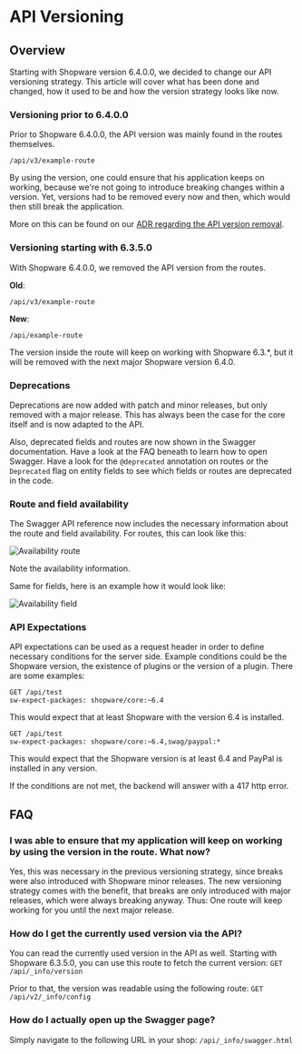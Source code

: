 # API Versioning

## Overview

Starting with Shopware version 6.4.0.0, we decided to change our API versioning strategy. This article will cover what has been done and changed, how it used to be and how the version strategy looks like now.

### Versioning prior to 6.4.0.0

Prior to Shopware 6.4.0.0, the API version was mainly found in the routes themselves.

`/api/v3/example-route`

By using the version, one could ensure that his application keeps on working, because we're not going to introduce breaking changes within a version. Yet, versions had to be removed every now and then, which would then still break the application.

More on this can be found on our [ADR regarding the API version removal](https://github.com/shopware/platform/blob/6.4.0.0/adr/2020-12-02-removing-api-version).

### Versioning starting with 6.3.5.0

With Shopware 6.4.0.0, we removed the API version from the routes.

**Old**:

`/api/v3/example-route`

**New**:

`/api/example-route`

The version inside the route will keep on working with Shopware 6.3.\*, but it will be removed with the next major Shopware version 6.4.0.

### Deprecations

Deprecations are now added with patch and minor releases, but only removed with a major release. This has always been the case for the core itself and is now adapted to the API.

Also, deprecated fields and routes are now shown in the Swagger documentation. Have a look at the FAQ beneath to learn how to open Swagger. Have a look for the `@deprecated` annotation on routes or the `Deprecated` flag on entity fields to see which fields or routes are deprecated in the code.

### Route and field availability

The Swagger API reference now includes the necessary information about the route and field availability. For routes, this can look like this:

![Availability route](../../../.gitbook/assets/availability_route.png)

Note the availability information.

Same for fields, here is an example how it would look like:

![Availability field](../../../.gitbook/assets/availability_field.png)

### API Expectations

API expectations can be used as a request header in order to define necessary conditions for the server side. Example conditions could be the Shopware version, the existence of plugins or the version of a plugin. There are some examples:

```text
GET /api/test
sw-expect-packages: shopware/core:~6.4
```

This would expect that at least Shopware with the version 6.4 is installed.

```text
GET /api/test
sw-expect-packages: shopware/core:~6.4,swag/paypal:*
```

This would expect that the Shopware version is at least 6.4 and PayPal is installed in any version.

If the conditions are not met, the backend will answer with a 417 http error.

## FAQ

### I was able to ensure that my application will keep on working by using the version in the route. What now?

Yes, this was necessary in the previous versioning strategy, since breaks were also introduced with Shopware minor releases. The new versioning strategy comes with the benefit, that breaks are only introduced with major releases, which were always breaking anyway. Thus: One route will keep working for you until the next major release.

### How do I get the currently used version via the API?

You can read the currently used version in the API as well. Starting with Shopware 6.3.5.0, you can use this route to fetch the current version: `GET /api/_info/version`

Prior to that, the version was readable using the following route: `GET /api/v2/_info/config`

### How do I actually open up the Swagger page?

Simply navigate to the following URL in your shop: `/api/_info/swagger.html`
